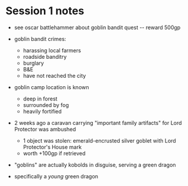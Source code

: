 # Session 1 notes

- see oscar battlehammer about goblin bandit quest -- reward 500gp
- goblin bandit crimes:
    - harassing local farmers
    - roadside banditry
    - burglary
    - B&E
    - have not reached the city

- goblin camp location is known
    - deep in forest
    - surrounded by fog
    - heavily fortified

- 2 weeks ago a caravan carrying "important family artifacts" for Lord Protector was ambushed
    - 1 object was stolen: emerald-encrusted silver goblet with Lord Protector's House mark
    - worth +100gp if retrieved

- "goblins" are actually kobolds in disguise, serving a green dragon

- specifically a *young* green dragon
